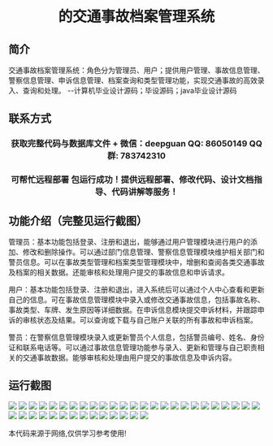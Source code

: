 <p><h1 align="center">的交通事故档案管理系统</h1></p>

## 简介
交通事故档案管理系统：角色分为管理员、用户；提供用户管理、事故信息管理、警察信息管理、申诉信息管理、档案查询和类型管理功能，实现交通事故的高效录入、查询和处理。    --计算机毕业设计源码；毕设源码；java毕业设计源码


## 联系方式
<p><h3 align="center">获取完整代码与数据库文件 + 微信：deepguan QQ: 86050149 QQ群: 783742310</h3></p>
<p><h3 align="center">可帮忙远程部署 包运行成功！提供远程部署、修改代码、设计文档指导、代码讲解等服务！</h3></p>

## 功能介绍（完整见运行截图）
管理员：基本功能包括登录、注册和退出，能够通过用户管理模块进行用户的添加、修改和删除操作。可以通过部门信息管理、警察信息管理模块维护相关部门和警员信息。可以在事故类型管理和档案类型管理模块中，增删和查阅各类交通事故及档案的相关数据。还能审核和处理用户提交的事故信息和申诉请求。

用户：基本功能包括登录、注册和退出，进入系统后可以通过个人中心查看和更新自己的信息。可在事故信息管理模块中录入或修改交通事故信息，包括事故名称、事故类型、车牌、发生原因等详细数据。在申诉信息模块提交申诉材料，并跟踪申诉的审核状态及结果。可以查询或下载与自己账户关联的所有事故和申诉档案。

警员：在警察信息管理模块录入或更新警员个人信息，包括警员编号、姓名、身份证和联系电话等。可以通过事故信息管理功能参与录入、更新和管理与自己职责相关的交通事故数据。能够审核和处理由用户提交的事故信息及申诉内容。


## 运行截图
![](img/001.jpg)
![](img/002.jpg)
![](img/003.jpg)
![](img/004.jpg)
![](img/005.jpg)
![](img/006.jpg)
![](img/007.jpg)
![](img/008.jpg)
![](img/009.jpg)
![](img/010.jpg)
![](img/011.jpg)
![](img/012.jpg)
![](img/013.jpg)
![](img/014.jpg)
![](img/015.jpg)
![](img/016.jpg)
![](img/017.jpg)
![](img/018.jpg)
![](img/019.jpg)
![](img/020.jpg)
![](img/021.jpg)
![](img/022.jpg)
![](img/023.jpg)
![](img/024.jpg)
![](img/025.jpg)
![](img/026.jpg)
![](img/027.jpg)
![](img/028.jpg)
![](img/029.jpg)
![](img/030.jpg)
![](img/031.jpg)
![](img/032.jpg)
![](img/033.jpg)
![](img/034.jpg)
![](img/035.jpg)
![](img/036.jpg)
![](img/037.jpg)
![](img/038.jpg)
![](img/039.jpg)

<p>本代码来源于网络,仅供学习参考使用!</p>
